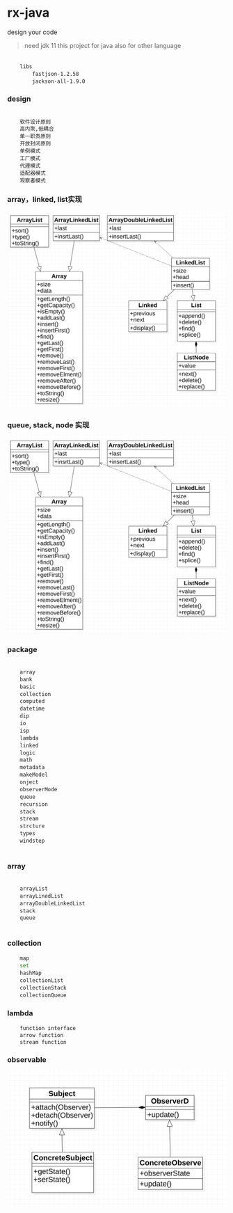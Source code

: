 # rx-java

design your code
    
> need jdk 11
> this project for java
> also for other language

```bash

    libs
        fastjson-1.2.58
        jackson-all-1.9.0
```

### design

```bash

    软件设计原则
    高内聚,低耦合
    单一职责原则
    开放封闭原则
    单例模式
    工厂模式
    代理模式
    适配器模式
    观察者模式


```



### array，linked, list实现

[![array-linked-list](https://github.com/guobin211/rx-java/blob/master/design/array.png)](https://github.com/guobin211/rx-java)

### queue, stack, node 实现
[![queue-stack](https://github.com/guobin211/rx-java/blob/master/design/queue.png)](https://github.com/guobin211/rx-java)


### package

```bash

    array
    bank
    basic
    collection
    computed
    datetime
    dip
    io
    isp
    lambda
    linked
    logic
    math
    metadata
    makeModel
    onject
    observerMode
    queue
    recursion
    stack
    stream
    strcture
    types
    windstep
    
```

    
### array
    
```bash

    arrayList
    arrayLinedList
    arrayDoubleLinkedList
    stack
    queue
    
```
    
### collection

```bash
    map
    set
    hashMap
    collectionList
    collectionStack
    collectionQueue

```
    

    
### lambda

```
    function interface
    arrow function
    stream function

```


### observable

[![observable](https://github.com/guobin211/rx-java/blob/master/design/observer.png)](https://github.com/guobin211/rx-java)

